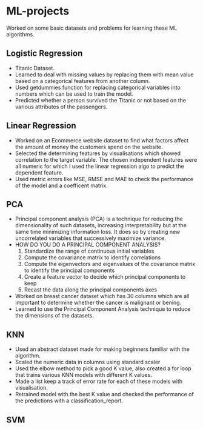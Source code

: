 # ML-projects
Worked on some basic datasets and problems for learning these ML algorithms.

## Logistic Regression

-  Titanic Dataset. 
-  Learned to deal with missing values by replacing them with mean value based on a categorical features from another column.
-  Used getdummies function for replacing categorical variables into numbers which can be used to train the model.
-  Predicted whether a person survived the Titanic or not based on the various attributes of the passengers.

## Linear Regression

- Worked on an Ecommerce website dataset to find what factors affect the amount of money the customers spend on the website.
- Selected the determining features by visualisations which showed correlation to the target variable. The chosen independent features were all numeric for which I used the linear regression algo to predict the dependent feature.
- Used metric errors like MSE, RMSE and MAE to check the performance of the model and a coefficent matrix.

## PCA

- Principal component analysis (PCA) is a technique for reducing the dimensionality of such datasets, increasing interpretability but at the same time minimizing information loss. It does so by creating new uncorrelated variables that successively maximize variance.
- HOW DO YOU DO A PRINCIPAL COMPONENT ANALYSIS?
   1.  Standardize the range of continuous initial variables
   2.  Compute the covariance matrix to identify correlations
   3.  Compute the eigenvectors and eigenvalues of the covariance matrix to identify the principal components
   4.  Create a feature vector to decide which principal components to keep
   5.  Recast the data along the principal components axes
- Worked on breast cancer dataset which has 30 columns which are all important to determine whether the cancer is malignant or bening.
- Learned to use the Principal Component Analysis technique to reduce the dimensions of the datasets.

## KNN

- Used an abstract dataset made for making beginners familiar with the algorithm.
- Scaled the numeric data in columns using standard scaler
- Used the elbow method to pick a good K value, also created a for loop that trains various KNN models with different K values.
- Made a list keep a track of error rate for each of these models with visualisation.
- Retrained model with the best K value and checked the performance of the predictions with a classification_report.

## SVM
